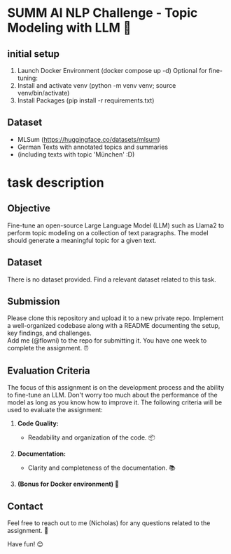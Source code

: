 # SUMM AI NLP Challenge - Topic Modeling with LLM 🚀

## initial setup
1. Launch Docker Environment (docker compose up -d)
Optional for fine-tuning:
2. Install and activate venv (python -m venv venv; source venv/bin/activate)
3. Install Packages (pip install -r requirements.txt)

## Dataset
- MLSum (https://huggingface.co/datasets/mlsum)
- German Texts with annotated topics and summaries 
- (including texts with topic 'München' :D)


# task description

## Objective
Fine-tune an open-source Large Language Model (LLM) such as Llama2 to perform topic modeling on a collection of text paragraphs. The model should generate a meaningful topic for a given text.

## Dataset
There is no dataset provided. Find a relevant dataset related to this task.

## Submission
Please clone this repository and upload it to a new private repo.
Implement a well-organized codebase along with a README documenting the setup, key findings, and challenges.  
Add me (@flowni) to the repo for submitting it.
You have one week to complete the assignment. ⏰

## Evaluation Criteria
The focus of this assignment is on the development process and the ability to fine-tune an LLM. Don't worry too much about the performance of the model as long as you know how to improve it.
The following criteria will be used to evaluate the assignment:

1. **Code Quality:**
   - Readability and organization of the code. 📦

2. **Documentation:**
   - Clarity and completeness of the documentation. 📚

3. **(Bonus for Docker environment) 🐳**

## Contact
Feel free to reach out to me (Nicholas) for any questions related to the assignment. 📧

Have fun! 😊
